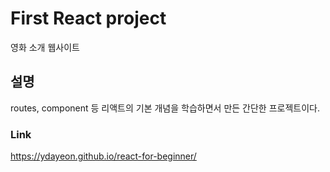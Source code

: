 # First React project
영화 소개 웹사이트
## 설명
routes, component 등 리액트의 기본 개념을 학습하면서 만든 간단한 프로젝트이다.
### Link
https://ydayeon.github.io/react-for-beginner/

